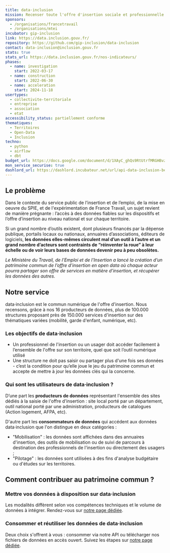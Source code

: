 ```yaml
---
title: data·inclusion
mission: Recenser toute l'offre d'insertion sociale et professionnelle de France
sponsors:
  - /organisations/francetravail
  - /organisations/mtei
incubator: gip-inclusion
link: https://data.inclusion.gouv.fr/
repository: https://github.com/gip-inclusion/data-inclusion
contact: data-inclusion@inclusion.gouv.fr
stats: true
stats_url: https://data.inclusion.gouv.fr/nos-indicateurs/
phases:
  - name: investigation
    start: 2022-03-17
  - name: construction
    start: 2022-06-30
  - name: acceleration
    start: 2024-11-18
usertypes:
  - collectivite-territoriale
  - entreprise
  - association
  - etat
accessibility_status: partiellement conforme
thematiques:
  - Territoires
  - Open-Data
  - Inclusion
techno:
  - python
  - airflow
  - dbt
budget_url: https://docs.google.com/document/d/1XAyC_ghQs9RtUtrfMRGHBvzqhjCWfqDbshT8b__XU9Q/edit?tab=t.0
mon_service_securise: true
dashlord_url: https://dashlord.incubateur.net/url/api-data-inclusion-beta-gouv-fr/
---
```

## Le problème

Dans le contexte du service public de l’insertion et de l’emploi, de la mise en oeuvre du SPIE, et de l'expérimentation de France Travail, un sujet revient de manière prégnante : l’accès à des données fiables sur les dispositifs et l’offre d’insertion au niveau national et sur chaque territoire.

Si un grand nombre d’outils existent, dont plusieurs financés par la dépense publique, portails locaux ou nationaux, annuaires d’associations, éditeurs de logiciels, **les données elles-mêmes circulent mal d’un outil à l’autre et un grand nombre d’acteurs sont contraints de “réinventer la roue” à leur échelle ou de voir leurs bases de données devenir peu à peu obsolètes.**

*Le Ministère du Travail, de l'Emploi et de l'Insertion a lancé la création d’un patrimoine commun de l’offre d’insertion en open data où chaque acteur pourra partager son offre de services en matière d’insertion, et récupérer les données des autres.*

## Notre service

data·inclusion est le commun numérique de l'offre d'insertion. Nous recensons, grâce à nos 16 producteurs de données, plus de 100.000 structures proposant près de 150.000 services d'insertion sur des thématiques variées (mobilité, garde d'enfant, numérique, etc).

### **Les objectifs de data·inclusion**

* Un professionnel de l'insertion ou un usager doit accéder facilement à l’ensemble de l'offre sur son territoire, quel que soit l’outil numérique utilisé
* Une structure ne doit pas saisir ou partager plus d'une fois ses données - c’est la condition pour qu’elle joue le jeu du patrimoine commun et accepte de mettre à jour les données clés qui la concerne.

### **Qui sont les utilisateurs de data·inclusion ?**

D’une part les **producteurs de données** représentant l'ensemble des sites dédiés à la saisie de l'offre d'insertion : site local porté par un département, outil national porté par une administration, producteurs de catalogues (Action logement, AFPA, etc).

D'autre part les **consommateurs de données**  qui accédent aux données data·inclusion que l'on distingue en deux catégories : 
- "Mobilisation" : les données sont affichées dans des annuaires d'insertion, des outils de mobilisation ou de suivi de parcours à destination des professionnels de l'insertion ou directement des usagers ;
- "Pilotage" : les données sont utilisées à des fins d'analyse budgétaire ou d'études sur les territoires.

## Comment contribuer au patrimoine commun ?

### Mettre vos données à disposition sur data·inclusion
Les modalités diffèrent selon vos compétences techniques et le volume de données à intégrer. Rendez-vous sur [notre page dédiée](https://data.inclusion.gouv.fr/partager-vos-donnees/).

### Consommer et réutiliser les données de data·inclusion
Deux choix s'offrent à vous : consommer via notre API ou télécharger nos fichiers de données en accès ouvert. Suivez les étapes sur [notre page dédiée](https://data.inclusion.gouv.fr/acceder-aux-donnees/).
